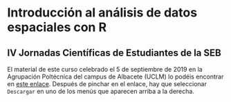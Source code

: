 # Introducción al análisis de datos espaciales con R

## IV Jornadas Científicas de Estudiantes de la SEB

El material de este curso celebrado el 5 de septiembre de 2019 en la Agrupación Poltécnica del campus de Albacete (UCLM) lo podéis encontrar en [este enlace](https://www.dropbox.com/s/2ufvjt92v31o7hn/materials_ivjjseb.zip?dl=0).
Después de pinchar en el enlace, hay que seleccionar `Descargar` en uno de los menús que aparecen arriba a la derecha.
